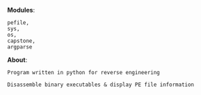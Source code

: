 **Modules**:

    pefile,
    sys,
    os,
    capstone,
    argparse

**About**:
    
    Program written in python for reverse engineering
    
    Disassemble binary executables & display PE file information
